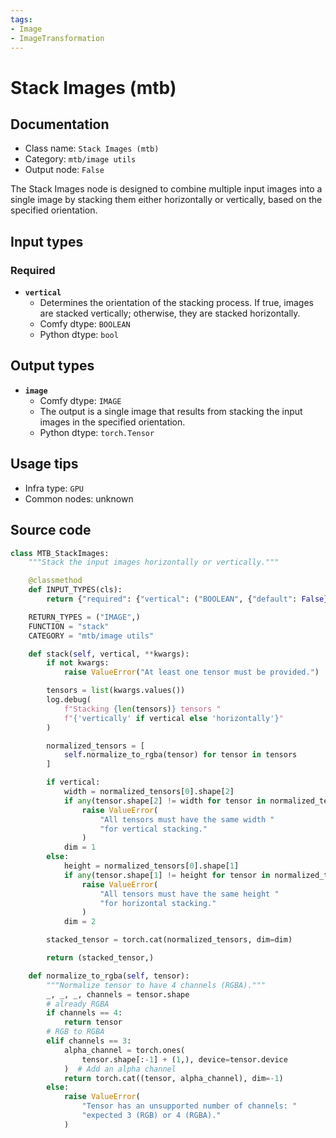 ```yaml
---
tags:
- Image
- ImageTransformation
---
```


# Stack Images (mtb)
## Documentation
- Class name: `Stack Images (mtb)`
- Category: `mtb/image utils`
- Output node: `False`

The Stack Images node is designed to combine multiple input images into a single image by stacking them either horizontally or vertically, based on the specified orientation.
## Input types
### Required
- **`vertical`**
    - Determines the orientation of the stacking process. If true, images are stacked vertically; otherwise, they are stacked horizontally.
    - Comfy dtype: `BOOLEAN`
    - Python dtype: `bool`
## Output types
- **`image`**
    - Comfy dtype: `IMAGE`
    - The output is a single image that results from stacking the input images in the specified orientation.
    - Python dtype: `torch.Tensor`
## Usage tips
- Infra type: `GPU`
- Common nodes: unknown


## Source code
```python
class MTB_StackImages:
    """Stack the input images horizontally or vertically."""

    @classmethod
    def INPUT_TYPES(cls):
        return {"required": {"vertical": ("BOOLEAN", {"default": False})}}

    RETURN_TYPES = ("IMAGE",)
    FUNCTION = "stack"
    CATEGORY = "mtb/image utils"

    def stack(self, vertical, **kwargs):
        if not kwargs:
            raise ValueError("At least one tensor must be provided.")

        tensors = list(kwargs.values())
        log.debug(
            f"Stacking {len(tensors)} tensors "
            f"{'vertically' if vertical else 'horizontally'}"
        )

        normalized_tensors = [
            self.normalize_to_rgba(tensor) for tensor in tensors
        ]

        if vertical:
            width = normalized_tensors[0].shape[2]
            if any(tensor.shape[2] != width for tensor in normalized_tensors):
                raise ValueError(
                    "All tensors must have the same width "
                    "for vertical stacking."
                )
            dim = 1
        else:
            height = normalized_tensors[0].shape[1]
            if any(tensor.shape[1] != height for tensor in normalized_tensors):
                raise ValueError(
                    "All tensors must have the same height "
                    "for horizontal stacking."
                )
            dim = 2

        stacked_tensor = torch.cat(normalized_tensors, dim=dim)

        return (stacked_tensor,)

    def normalize_to_rgba(self, tensor):
        """Normalize tensor to have 4 channels (RGBA)."""
        _, _, _, channels = tensor.shape
        # already RGBA
        if channels == 4:
            return tensor
        # RGB to RGBA
        elif channels == 3:
            alpha_channel = torch.ones(
                tensor.shape[:-1] + (1,), device=tensor.device
            )  # Add an alpha channel
            return torch.cat((tensor, alpha_channel), dim=-1)
        else:
            raise ValueError(
                "Tensor has an unsupported number of channels: "
                "expected 3 (RGB) or 4 (RGBA)."
            )

```
